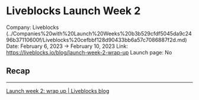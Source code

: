 # Liveblocks Launch Week 2

Company: Liveblocks (../Companies%20with%20Launch%20Weeks%20b3b529cfdf5045da9c2496b37110600f/Liveblocks%20cefbbf128d90433bb6a57c7086887f2d.md)
Date: February 6, 2023 → February 10, 2023
Link: https://liveblocks.io/blog/launch-week-2-wrap-up
Launch page: No

## Recap

---

[Launch week 2: wrap up | Liveblocks blog](https://liveblocks.io/blog/launch-week-2-wrap-up)